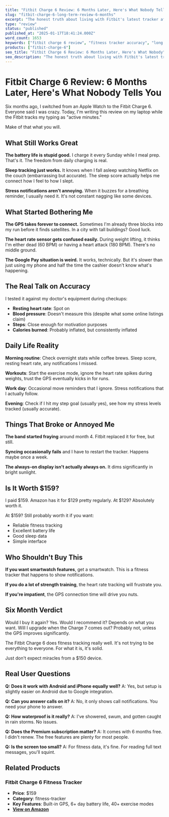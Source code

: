 ```yaml
---
title: "Fitbit Charge 6 Review: 6 Months Later, Here's What Nobody Tells You"
slug: "fitbit-charge-6-long-term-review-6-months"
excerpt: "The honest truth about living with Fitbit's latest tracker after the honeymoon period ended."
type: "review"
status: "published"
published_at: "2025-01-17T18:41:24.000Z"
word_count: 1653
keywords: ["fitbit charge 6 review", "fitness tracker accuracy", "long term review", "fitbit problems"]
products: ["fitbit-charge-6"]
seo_title: "Fitbit Charge 6 Review: 6 Months Later, Here's What Nobody"
seo_description: "The honest truth about living with Fitbit's latest tracker after the honeymoon period ended."
---
```


# Fitbit Charge 6 Review: 6 Months Later, Here's What Nobody Tells You

Six months ago, I switched from an Apple Watch to the Fitbit Charge 6. Everyone said I was crazy. Today, I'm writing this review on my laptop while the Fitbit tracks my typing as "active minutes." 

Make of that what you will.

## What Still Works Great

**The battery life is stupid good.** I charge it every Sunday while I meal prep. That's it. The freedom from daily charging is real.

**Sleep tracking just works.** It knows when I fall asleep watching Netflix on the couch (embarrassing but accurate). The sleep score actually helps me connect how I feel to how I slept.

**Stress notifications aren't annoying.** When it buzzes for a breathing reminder, I usually need it. It's not constant nagging like some devices.

## What Started Bothering Me

**The GPS takes forever to connect.** Sometimes I'm already three blocks into my run before it finds satellites. In a city with tall buildings? Good luck.

**The heart rate sensor gets confused easily.** During weight lifting, it thinks I'm either dead (60 BPM) or having a heart attack (180 BPM). There's no middle ground.

**The Google Pay situation is weird.** It works, technically. But it's slower than just using my phone and half the time the cashier doesn't know what's happening.

## The Real Talk on Accuracy

I tested it against my doctor's equipment during checkups:

- **Resting heart rate**: Spot on
- **Blood pressure**: Doesn't measure this (despite what some online listings claim)
- **Steps**: Close enough for motivation purposes
- **Calories burned**: Probably inflated, but consistently inflated

## Daily Life Reality

**Morning routine**: Check overnight stats while coffee brews. Sleep score, resting heart rate, any notifications I missed.

**Workouts**: Start the exercise mode, ignore the heart rate spikes during weights, trust the GPS eventually kicks in for runs.

**Work day**: Occasional move reminders that I ignore. Stress notifications that I actually follow.

**Evening**: Check if I hit my step goal (usually yes), see how my stress levels tracked (usually accurate).

## Things That Broke or Annoyed Me

**The band started fraying** around month 4. Fitbit replaced it for free, but still.

**Syncing occasionally fails** and I have to restart the tracker. Happens maybe once a week.

**The always-on display isn't actually always on.** It dims significantly in bright sunlight.

## Is It Worth $159?

I paid $159. Amazon has it for $129 pretty regularly. At $129? Absolutely worth it.

At $159? Still probably worth it if you want:
- Reliable fitness tracking
- Excellent battery life
- Good sleep data
- Simple interface

## Who Shouldn't Buy This

**If you want smartwatch features**, get a smartwatch. This is a fitness tracker that happens to show notifications.

**If you do a lot of strength training**, the heart rate tracking will frustrate you.

**If you're impatient**, the GPS connection time will drive you nuts.

## Six Month Verdict

Would I buy it again? Yes.
Would I recommend it? Depends on what you want.
Will I upgrade when the Charge 7 comes out? Probably not, unless the GPS improves significantly.

The Fitbit Charge 6 does fitness tracking really well. It's not trying to be everything to everyone. For what it is, it's solid.

Just don't expect miracles from a $150 device.

## Real User Questions

**Q: Does it work with Android and iPhone equally well?**
A: Yes, but setup is slightly easier on Android due to Google integration.

**Q: Can you answer calls on it?**
A: No, it only shows call notifications. You need your phone to answer.

**Q: How waterproof is it really?**
A: I've showered, swum, and gotten caught in rain storms. No issues.

**Q: Does the Premium subscription matter?**
A: It comes with 6 months free. I didn't renew. The free features are plenty for most people.

**Q: Is the screen too small?**
A: For fitness data, it's fine. For reading full text messages, you'll squint.

## Related Products

### Fitbit Charge 6 Fitness Tracker
- **Price**: $159
- **Category**: fitness-tracker
- **Key Features**: Built-in GPS, 6+ day battery life, 40+ exercise modes
- **[View on Amazon](https://www.amazon.com/dp/B0CC644KMJ)**